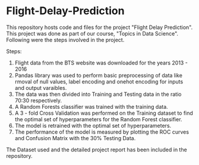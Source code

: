 # Flight-Delay-Prediction
This repository hosts code and files for the project "Flight Delay Prediction". This project was done as part of our course, "Topics in Data Science". Following were the steps involved in the project.

Steps:

1. Flight data from the BTS website was downloaded for the years 2013 - 2016
2. Pandas library was used to perform basic preprocessing of data like rmoval of null values, label encoding and onehot encoding for inputs and output varaibles.
3. The data was then divided into Training and Testing data in the ratio 70:30 respectively.
4. A Random Forests classifier was trained with the training data.
5. A 3 - fold Cross Validation was performed on the Training dataset to find the optimal set of hyperparameters for the Random Forest classifier.
6. The model is retrained with the optimal set of hyperparameters.
7. The performance of the model is measured by plotting the ROC curves and Confusion Matrix with the 30% Testing Data.

The Dataset used and the detailed  project report has been included in the repository.


